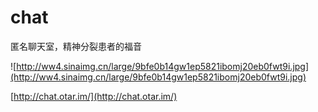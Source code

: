# chat

匿名聊天室，精神分裂患者的福音

![http://ww4.sinaimg.cn/large/9bfe0b14gw1ep5821ibomj20eb0fwt9i.jpg](http://ww4.sinaimg.cn/large/9bfe0b14gw1ep5821ibomj20eb0fwt9i.jpg)

[http://chat.otar.im/](http://chat.otar.im/)

